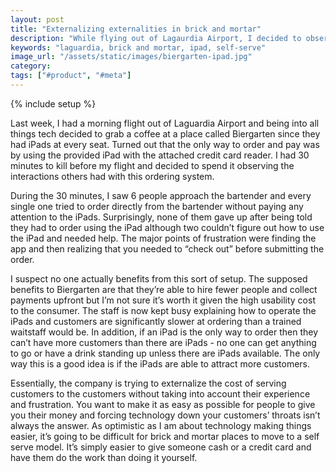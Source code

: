 ```yaml
---
layout: post
title: "Externalizing externalities in brick and mortar"
description: "While flying out of Lagaurdia Airport, I decided to observe the way people interacted at the Biergarten, a restaurant that required customers to order and pay using an iPad."
keywords: "laguardia, brick and mortar, ipad, self-serve"
image_url: "/assets/static/images/biergarten-ipad.jpg"
category:
tags: ["#product", "#meta"]
---
```

{% include setup %}

<amp-img src="{{ IMG_PATH }}biergarten-ipad.jpg" style="float:right; width:300px;" alt="The iPad at the Laguardia Biergarten"  width="600" height="800" layout="responsive"></amp-img>

Last week, I had a morning flight out of Laguardia Airport and being into all things tech decided to grab a coffee at a place called Biergarten since they had iPads at every seat. Turned out that the only way to order and pay was by using the provided iPad with the attached credit card reader. I had 30 minutes to kill before my flight and decided to spend it observing the interactions others had with this ordering system.

During the 30 minutes, I saw 6 people approach the bartender and every single one tried to order directly from the bartender without paying any attention to the iPads. Surprisingly, none of them gave up after being told they had to order using the iPad although two couldn’t figure out how to use the iPad and needed help. The major points of frustration were finding the app and then realizing that you needed to “check out” before submitting the order.

I suspect no one actually benefits from this sort of setup. The supposed benefits to Biergarten are that they’re able to hire fewer people and collect payments upfront but I’m not sure it’s worth it given the high usability cost to the consumer. The staff is now kept busy explaining how to operate the iPads and customers are significantly slower at ordering than a trained waitstaff would be. In addition, if an iPad is the only way to order then they can’t have more customers than there are iPads - no one can get anything to go or have a drink standing up unless there are iPads available. The only way this is a good idea is if the iPads are able to attract more customers.

Essentially, the company is trying to externalize the cost of serving customers to the customers without taking into account their experience and frustration. You want to make it as easy as possible for people to give you their money and forcing technology down your customers’ throats isn’t always the answer. As optimistic as I am about technology making things easier, it’s going to be difficult for brick and mortar places to move to a self serve model. It’s simply easier to give someone cash or a credit card and have them do the work than doing it yourself.

<amp-img src="{{ IMG_PATH }}biergarten.jpg" alt="The scene at the Laguardia Biergarten"  width="600" height="800" layout="responsive"></amp-img>